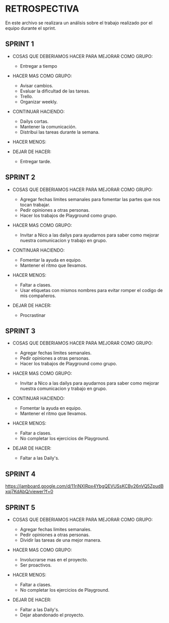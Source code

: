 # RETROSPECTIVA

En este archivo se realizara un análisis sobre el trabajo realizado por el equipo durante el sprint.

## SPRINT 1
* COSAS QUE DEBERIAMOS HACER PARA MEJORAR COMO GRUPO:

    - Entregar a tiempo

* HACER MAS COMO GRUPO:

    - Avisar cambios.
    - Evaluar la dificultad de las tareas.
    - Trello.
    - Organizar weekly.

* CONTINUAR HACIENDO:

    - Dailys cortas.
    - Mantener la comunicación.
    - Distribui las tareas durante la semana.

* HACER MENOS:

* DEJAR DE HACER:

    - Entregar tarde.


## SPRINT 2

* COSAS QUE DEBERIAMOS HACER PARA MEJORAR COMO GRUPO:

    - Agregar fechas limites semanales para fomentar las partes que nos tocan trabajar.
    - Pedir opiniones a otras personas.
    - Hacer los trabajos de Playground como grupo.

* HACER MAS COMO GRUPO:

    - Invitar a Nico a las dailys para ayudarnos para saber como mejorar nuestra comunicacion y trabajo en grupo.

* CONTINUAR HACIENDO:

    - Fomentar la ayuda en equipo.
    - Mantener el ritmo que llevamos.

* HACER MENOS:

    - Faltar a clases.
    - Usar etiquetas con mismos nombres para evitar romper el codigo de mis compañeros.

* DEJAR DE HACER:

    - Procrastinar


## SPRINT 3

* COSAS QUE DEBERIAMOS HACER PARA MEJORAR COMO GRUPO:

    - Agregar fechas limites semanales.
    - Pedir opiniones a otras personas.
    - Hacer los trabajos de Playground como grupo.

* HACER MAS COMO GRUPO:

    - Invitar a Nico a las dailys para ayudarnos para saber como mejorar nuestra comunicacion y trabajo en grupo.

* CONTINUAR HACIENDO:

    - Fomentar la ayuda en equipo.
    - Mantener el ritmo que llevamos.

* HACER MENOS:

    - Faltar a clases.
    - No completar los ejercicios de Playground.

* DEJAR DE HACER:

    - Faltar a las Daily's.


## SPRINT 4
https://jamboard.google.com/d/11riNXIRpx4YbgQEVUSsKCBy26nVQ5ZpudBxqj7KdAbQ/viewer?f=0

## SPRINT 5

* COSAS QUE DEBERIAMOS HACER PARA MEJORAR COMO GRUPO:

    - Agregar fechas limites semanales.
    - Pedir opiniones a otras personas.
    - Dividir las tareas de una mejor manera.
    

* HACER MAS COMO GRUPO:

    - Involucrarse mas en el proyecto.
    - Ser proactivos.


* HACER MENOS:

    - Faltar a clases.
    - No completar los ejercicios de Playground.

* DEJAR DE HACER:

    - Faltar a las Daily's.
    - Dejar abandonado el proyecto.